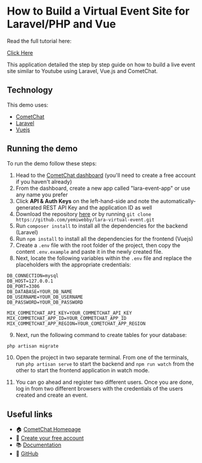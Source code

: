 # How to Build a Virtual Event Site for Laravel/PHP and Vue

Read the full tutorial here:

[Click Here](https://www.cometchat.com/tutorials/how-to-build-a-virtual-event-site-for-laravel-php-and-vue)

This application detailed the step by step guide on how to build a live event site similar to Youtube using Laravel, Vue.js and CometChat.

## Technology

This demo uses:

-   [CometChat](https://cometchat.com/)
-   [Laravel](https://laravel.com/)
-   [Vuejs](https://vuejs.org/)

## Running the demo

To run the demo follow these steps:

1. Head to the [CometChat dashboard](https://app.cometchat.com/) (you'll need to create a free account if you haven't already)
2. From the dashboard, create a new app called "lara-event-app" or use any name you prefer
3. Click **API & Auth Keys** on the left-hand-side and note the automatically-generated REST API Key and the application ID as well
4. Download the repository [here](https://github.com/yemiwebby/lara-virtual-event/archive/master.zip) or by running `git clone https://github.com/yemiwebby/lara-virtual-event.git`
5. Run `composer install` to install all the dependencies for the backend (Laravel)
6. Run `npm install` to install all the dependencies for the frontend (Vuejs)
7. Create a `.env` file with the root folder of the project, then copy the content `.env.example` and paste it in the newly created file.
8. Next, locate the following variables within the `.env` file and replace the placeholders with the appropriate credentials:

```
DB_CONNECTION=mysql
DB_HOST=127.0.0.1
DB_PORT=3306
DB_DATABASE=YOUR_DB_NAME
DB_USERNAME=YOUR_DB_USERNAME
DB_PASSWORD=YOUR_DB_PASSWORD

MIX_COMMETCHAT_API_KEY=YOUR_COMMETCHAT_API_KEY
MIX_COMMETCHAT_APP_ID=YOUR_COMMETCHAT_APP_ID
MIX_COMMETCHAT_APP_REGION=YOUR_COMETCHAT_APP_REGION
```

9. Next, run the following command to create tables for your database:

```bash
php artisan migrate
```

10. Open the project in two separate terminal. From one of the terminals, run `php artisan serve` to start the backend and `npm run watch` from the other to start the frontend application in watch mode.

11. You can go ahead and register two different users. Once you are done, log in from two different browsers with the credentials of the users created and create an event.

## Useful links

-   🏠 [CometChat Homepage](https://www.cometchat.com/pro)
-   🚀 [Create your free account](https://app.cometchat.com/#/apps)
-   📚 [Documentation](https://prodocs.cometchat.com/docs)
-   👾 [GitHub](https://github.com/CometChat-Pro)
